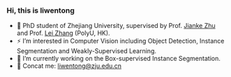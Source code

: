 ### Hi, this is liwentong
- 🌱 PhD student of Zhejiang University, supervised by Prof. [Jianke Zhu](https://person.zju.edu.cn/jkzhu) and Prof. [Lei Zhang](http://www4.comp.polyu.edu.hk/~cslzhang/) (PolyU, HK).
- ⚡ I’m interested in Computer Vision including Object Detection, Instance Segmentation and Weakly-Supervised Learning.
- 🔭 I’m currently working on the Box-supervised Instance Segmentation.
- 💬 Concat me: liwentong@zju.edu.cn
<!--
**LiWentomng/LiWentomng** is a ✨ _special_ ✨ repository because its `README.md` (this file) appears on your GitHub profile.

Here are some ideas to get you started:

- 🔭 I’m currently working on ...
- 🌱 I’m currently learning ...
- 👯 I’m looking to collaborate on ...
- 🤔 I’m looking for help with ...
- 💬 Ask me about ...
- 📫 How to reach me: ...
- 😄 Pronouns: ...
- ⚡ Fun fact: ...
-->

